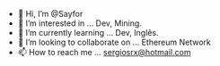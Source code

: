 - 👋 Hi, I’m @Sayfor
- 👀 I’m interested in ... Dev, Mining.
- 🌱 I’m currently learning ... Dev, Inglês.
- 💞️ I’m looking to collaborate on ... Ethereum Network
- 📫 How to reach me ... sergiosrx@hotmail.com

<!---
Sayfor/Sayfor is a ✨ special ✨ repository because its `README.md` (this file) appears on your GitHub profile.
You can click the Preview link to take a look at your changes.
--->
